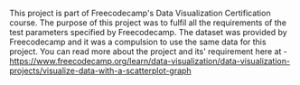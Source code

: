 This project is part of Freecodecamp's Data Visualization Certification course. The purpose of this project was to fulfil all the requirements of the test parameters specified by Freecodecamp. The dataset was provided by Freecodecamp and it was a compulsion to use the same data for this project. You can read more about the project and its' requirement here at - https://www.freecodecamp.org/learn/data-visualization/data-visualization-projects/visualize-data-with-a-scatterplot-graph
